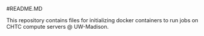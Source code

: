 #README.MD

This repository contains files for initializing docker containers to run jobs on CHTC compute servers @ UW-Madison.
